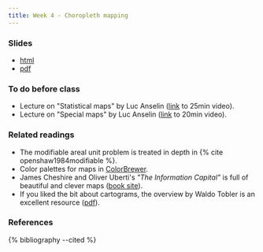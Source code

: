 ```yaml
---
title: Week 4 - Choropleth mapping
---
```


### Slides

- [html](../slides/lecture_04.html)
- [pdf](../slides/lecture_04.pdf)

### To do before class

* Lecture on  "Statistical maps" by Luc Anselin
  ([link](https://geodacenter.asu.edu/statistical-map) to 25min video).
* Lecture on "Special maps" by Luc Anselin
  ([link](https://geodacenter.asu.edu/special-maps) to 20min video).

### Related readings

* The modifiable areal unit problem is treated in depth in {% cite openshaw1984modifiable %}.
* Color palettes for maps in [ColorBrewer](http://colorbrewer2.org/).
* James Cheshire and Oliver Uberti's *"The Information Capital"* is full of
  beautiful and clever maps ([book site](http://theinformationcapital.com/)).
* If you liked the bit about cartograms, the overview by Waldo Tobler is an
  excellent resource
  ([pdf](http://www.geog.ucsb.edu/~kclarke/Geography232/ToblerCartograms.pdf)).

### References

{% bibliography --cited %}


